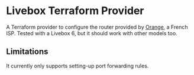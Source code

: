# Livebox Terraform Provider

A Terraform provider to configure the router provided by [Orange](https://en.wikipedia.org/wiki/Orange_S.A.), a French ISP. Tested with a Livebox 6, but it should work with other models too.

## Limitations

It currently only supports setting-up port forwarding rules.
